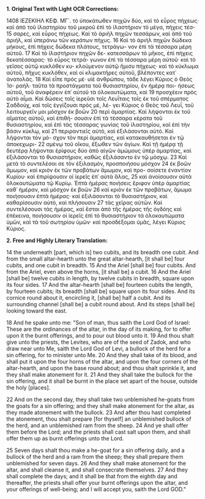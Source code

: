 **1. Original Text with Light OCR Corrections:**

1408 ΙΕΖΕΚΙΗΛ ΚΕΦ. ΜΓ΄.
τὸ ὑποκάτωθεν πηχῶν δύο, καὶ τὸ εὖρος πήχεως· καὶ ἀπὸ τοῦ
ἱλαστηρίου τοῦ μικροῦ ἐπὶ τὸ ἱλαστήριον τὸ μέγα, πήχεις τέσ-
15 σαρες, καὶ εὖρος πήχεως. Καὶ τὸ ἀριὴλ πηχῶν τεσσάρων, καὶ
ἀπὸ τοῦ ἀριήλ, καὶ ὑπεράνω τῶν κεράτων πήχυς. 16 Καὶ τὸ ἀριὴλ
πηχῶν δώδεκα μήκους, ἐπὶ πήχεις δώδεκα πλάτους, τετράγω-
νον ἐπὶ τὰ τέσσαρα μέρη αὐτοῦ. 17 Καὶ τὸ ἱλαστήριον πηχῶν δε-
κατεσσάρων τὸ μῆκος, ἐπὶ πήχεις δεκατέσσαρας· τὸ εὖρος τετρά-
γωνον ἐπὶ τὰ τέσσαρα μέρη αὐτοῦ· καὶ τὸ γεῖσος αὐτῷ κυκλόθεν κυ-
κλούμενον αὐτῷ ἥμισυ πήχεως· καὶ τὸ κύκλωμα αὐτοῦ, πῆχυς
κυκλόθεν, καὶ οἱ κλιμακτῆρες αὐτοῦ, βλέποντες κατ᾽ ἀνατολάς.
18 Καὶ εἶπε πρός μέ· υἱὲ ἀνθρώπου, τάδε λέγει Κύριος ὁ Θεὸς Ἰσ-
ραήλ· ταῦτα τὰ προστάγματα τοῦ θυσιαστηρίου, ἐν ἡμέρᾳ ποι-
ήσεως αὐτοῦ, τοῦ ἀναφέρειν ἐπ᾽ αὐτοῦ τὰ ὁλοκαυτώματα, καὶ
19 προσχέειν πρὸς αὐτὸ αἷμα. Καὶ δώσεις τοῖς ἱερεῦσι τοῖς Λευΐταις
τοῖς ἐκ τοῦ σπέρματος Σαδδούχ, καὶ τοῖς ἐγγίζουσι πρὸς μέ, λέ-
γει Κύριος ὁ Θεὸς τοῦ Λευΐ, τοῦ λειτουργεῖν μοι μόσχον ἐκ βοῶν
20 περὶ ἁμαρτίας. Καὶ λήψονται ἐκ τοῦ αἵματος αὐτοῦ, καὶ ἐπιθή-
σουσιν ἐπὶ τὰ τέσσαρα κέρατα τοῦ θυσιαστηρίου, καὶ ἐπὶ τὰς
τέσσαρας γωνίας τοῦ ἱλαστηρίου, καὶ ἐπὶ τὴν βάσιν κύκλῳ, καὶ
21 περιραντιεῖς αὐτὸ, καὶ ἐξιλάσονται αὐτό. Καὶ λήψονται τὸν μό-
σχον τὸν περὶ ἁμαρτίας, καὶ κατακαυθήσεται ἐν τῷ ἀποκεχωρι-
22 σμένῳ τοῦ οἴκου, ἔξωθεν τῶν ἁγίων. Καὶ τῇ ἡμέρᾳ τῇ δευτέρᾳ λήψονται ἐρίφους δύο ἀπὸ αἰγῶν ἀμώμους ὑπὲρ ἁμαρτίας,
καὶ ἐξιλάσονται τὸ θυσιαστήριον, καθὼς ἐξιλάσαντο ἐν τῷ μόσχῳ.
23 Καὶ μετὰ τὸ συντελέσαι σε τὸν ἐξιλασμὸν, προσποιήσου μόσχον
24 ἐκ βοῶν ἄμωμον, καὶ κριὸν ἐκ τῶν προβάτων ἄμωμον, καὶ προ-
σοίσετε ἐναντίον Κυρίου· καὶ ἐπιρίψουσιν οἱ ἱερεῖς ἐπ᾽ αὐτὰ ἅλας,
25 καὶ ἀνοίσουσιν αὐτὰ ὁλοκαυτώματα τῷ Κυρίῳ. Ἑπτὰ ἡμέρας
ποιήσεις ἔριφον ὑπὲρ ἁμαρτίας καθ᾽ ἡμέραν, καὶ μόσχον ἐκ βοῶν
26 καὶ κριὸν ἐκ τῶν προβάτων, ἄμωμα ποιήσουσιν ἑπτὰ ἡμέρας·
καὶ ἐξιλάσονται τὸ θυσιαστήριον, καὶ καθαρίσουσιν αὐτὸ, καὶ πλήσουσιν
27 τὰς χεῖρας αὐτῶν. Καὶ συντελέσουσι τὰς ἡμέρας, καὶ ἔσται ἀπὸ τῆς ἡμέρας τῆς ὀγδόης καὶ ἐπέκεινα, ποιήσουσιν οἱ
ἱερεῖς ἐπὶ τὸ θυσιαστήριον τὰ ὁλοκαυτώματα ὑμῶν, καὶ τὰ τοῦ
σωτηρίου ὑμῶν· καὶ προσδέξομαι ὑμᾶς, λέγει Κύριος Κύριος.

**2. Free and Highly Literary Translation:**

14 the underneath [part, which is] two cubits, and its breadth one cubit. And from the small altar-hearth unto the great altar-hearth, [it shall be] four cubits, and one cubit in breadth.
15 And the Ariel [shall be] four cubits. And from the Ariel, even above the horns, [it shall be] a cubit.
16 And the Ariel [shall be] twelve cubits in length, by twelve cubits in breadth, square upon its four sides.
17 And the altar-hearth [shall be] fourteen cubits the length, by fourteen cubits; its breadth [shall be] square upon its four sides. And its cornice round about it, encircling it, [shall be] half a cubit. And its surrounding channel [shall be] a cubit round about. And its steps [shall be] looking toward the east.

18 And he spake unto me: "Son of man, thus saith the Lord God of Israel: These are the ordinances of the altar, in the day of its making, for to offer upon it the burnt offerings, and to pour out blood unto it.
19 And thou shalt give unto the priests, the Levites, who are of the seed of Zadok, and who draw near unto Me, saith the Lord God of Levi, a bullock of the herd for a sin offering, for to minister unto Me.
20 And they shall take of its blood, and shall put it upon the four horns of the altar, and upon the four corners of the altar-hearth, and upon the base round about; and thou shalt sprinkle it, and they shall make atonement for it.
21 And they shall take the bullock for the sin offering, and it shall be burnt in the place set apart of the house, outside the holy [places].

22 And on the second day, they shall take two unblemished he-goats from the goats for a sin offering; and they shall make atonement for the altar, as they made atonement with the bullock.
23 And after thou hast completed the atonement, thou shalt prepare [for thyself] an unblemished bullock of the herd, and an unblemished ram from the sheep.
24 And ye shall offer them before the Lord; and the priests shall cast salt upon them, and shall offer them up as burnt offerings unto the Lord.

25 Seven days shalt thou make a he-goat for a sin offering daily, and a bullock of the herd and a ram from the sheep; they shall prepare them unblemished for seven days.
26 And they shall make atonement for the altar, and shall cleanse it, and shall consecrate themselves.
27 And they shall complete the days; and it shall be that from the eighth day and thereafter, the priests shall offer your burnt offerings upon the altar, and your offerings of well-being; and I will accept you, saith the Lord GOD."